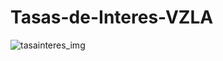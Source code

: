 # Tasas-de-Interes-VZLA

![tasainteres_img](https://user-images.githubusercontent.com/279859/123882233-58f5a900-d914-11eb-9073-900f45b01854.jpg)




